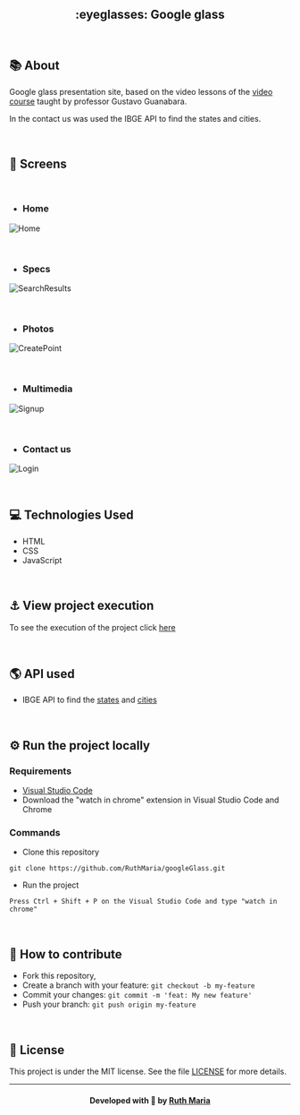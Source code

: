 
<h2 align="center"> :eyeglasses: Google glass </h2><br>

## :books: About
<p align="justify">

Google glass presentation site, based on the video lessons of the [video course](https://www.youtube.com/watch?v=epDCjksKMok&list=PLHz_AreHm4dlAnJ_jJtV29RFxnPHDuk9o) taught by professor Gustavo Guanabara.<br>

In the contact us was used the IBGE API to find the states and cities. </p>

<br>

## :iphone: Screens
<br>

* ### Home 
![Home](https://github.com/RuthMaria/googleGlass/blob/master/public/_screens/index.png) 

<br>

* ### Specs
![SearchResults](https://github.com/RuthMaria/googleGlass/blob/master/public/_screens/specs.png) 

<br>

* ### Photos
![CreatePoint](https://github.com/RuthMaria/googleGlass/blob/master/public/_screens/photos.png) 

<br>

* ### Multimedia
![Signup](https://github.com/RuthMaria/googleGlass/blob/master/public/_screens/multimedia.png) 

<br>

* ### Contact us
![Login](https://github.com/RuthMaria/googleGlass/blob/master/public/_screens/contact-us.png) 

<br>

## :computer: Technologies Used
 * HTML
 * CSS
 * JavaScript
 
<br>

## :anchor: View project execution

To see the execution of the project click [here](https://youtu.be/R3D5N3-4nEU)

<br>

 ## :earth_americas: API used
 * IBGE API to find the [states](https://servicodados.ibge.gov.br/api/docs/localidades?versao=1#api-UFs-estadosGet)
 and [cities](https://servicodados.ibge.gov.br/api/docs/localidades?versao=1#api-Municipios-estadosUFMunicipiosGet)
  
<br>

## :gear: Run the project locally

### Requirements
- [Visual Studio Code](https://code.visualstudio.com/download)
- Download the "watch in chrome" extension in Visual Studio Code and Chrome

### Commands

- Clone this repository

```
git clone https://github.com/RuthMaria/googleGlass.git
```

- Run the project

```
Press Ctrl + Shift + P on the Visual Studio Code and type "watch in chrome"
```

<br>

## :thinking: How to contribute

- Fork this repository,
- Create a branch with your feature: `git checkout -b my-feature`
- Commit your changes: `git commit -m 'feat: My new feature'`
- Push your branch: `git push origin my-feature`

<br>

## :memo: License

This project is under the MIT license. See the  file [LICENSE](LICENSE) for more details.

---

<h4 align="center">
    Developed with 💜 by <a href="https://www.linkedin.com/in/ruth-maria-9b256071/" target="_blank">Ruth Maria</a>
</h4>